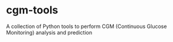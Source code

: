 # cgm-tools
A collection of Python tools to perform CGM (Continuous Glucose Monitoring) analysis and prediction

